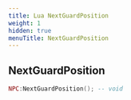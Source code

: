 ```yaml
---
title: Lua NextGuardPosition
weight: 1
hidden: true
menuTitle: NextGuardPosition
---
```

## NextGuardPosition
```lua
NPC:NextGuardPosition(); -- void
```